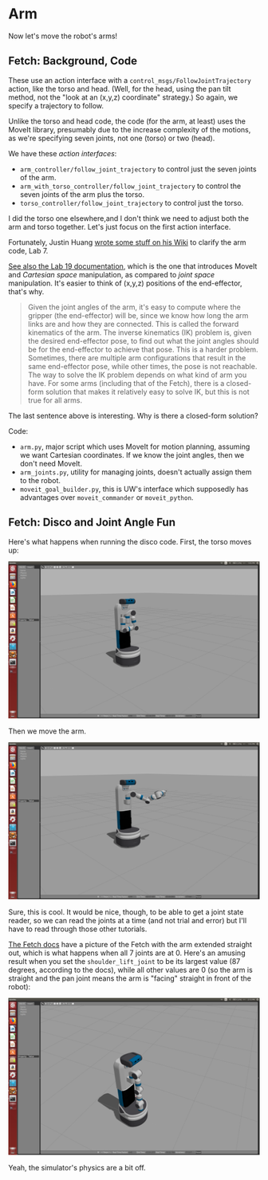 # Arm

Now let's move the robot's arms!

## Fetch: Background, Code

These use an action interface with a `control_msgs/FollowJointTrajectory`
action, like the torso and head. (Well, for the head, using the pan tilt method,
not the "look at an (x,y,z) coordinate" strategy.) So again, we specify a
trajectory to follow. 

Unlike the torso and head code, the code (for the arm, at least) uses the MoveIt
library, presumably due to the increase complexity of the motions, as we're
specifying seven joints, not one (torso) or two (head).

We have these *action interfaces*:

- `arm_controller/follow_joint_trajectory` to control just the seven joints of
  the arm.
- `arm_with_torso_controller/follow_joint_trajectory` to control the seven
  joints of the arm plus the torso.
- `torso_controller/follow_joint_trajectory` to control just the torso.

I did the torso one elsewhere,and I don't think we need to adjust both the arm
and torso together. Let's just focus on the first action interface.

Fortunately, Justin Huang [wrote some stuff on his Wiki][1] to clarify the arm
code, Lab 7.

[See also the Lab 19 documentation][2], which is the one that introduces MoveIt
and *Cartesian space* manipulation, as compared to *joint space* manipulation.
It's easier to think of (x,y,z) positions of the end-effector, that's why.

> Given the joint angles of the arm, it's easy to compute where the gripper (the
> end-effector) will be, since we know how long the arm links are and how they
> are connected. This is called the forward kinematics of the arm. The inverse
> kinematics (IK) problem is, given the desired end-effector pose, to find out
> what the joint angles should be for the end-effector to achieve that pose.
> This is a harder problem. Sometimes, there are multiple arm configurations
> that result in the same end-effector pose, while other times, the pose is not
> reachable. The way to solve the IK problem depends on what kind of arm you
> have. For some arms (including that of the Fetch), there is a closed-form
> solution that makes it relatively easy to solve IK, but this is not true for
> all arms.

The last sentence above is interesting. Why is there a closed-form solution?

Code:

- `arm.py`, major script which uses MoveIt for motion planning, assuming we want
  Cartesian coordinates. If we know the joint angles, then we don't need MoveIt.
- `arm_joints.py`, utility for managing joints, doesn't actually assign them to
  the robot.
- `moveit_goal_builder.py`, this is UW's interface which supposedly has
  advantages over `moveit_commander` or `moveit_python`.



## Fetch: Disco and Joint Angle Fun


Here's what happens when running the disco code. First, the torso moves up:

![](images/move_1.png)

Then we move the arm.

![](images/move_2.png)

Sure, this is cool. It would be nice, though, to be able to get a joint state
reader, so we can read the joints at a time (and not trial and error) but I'll
have to read through those other tutorials.

[The Fetch docs][3] have a picture of the Fetch with the arm extended straight
out, which is what happens when all 7 joints are at 0. Here's an amusing result
when you set the `shoulder_lift_joint` to be its largest value (87 degrees,
according to the docs), while all other values are 0 (so the arm is straight and
the pan joint means the arm is "facing" straight in front of the robot):

![](images/move_3.png)

Yeah, the simulator's physics are a bit off.

[1]:https://github.com/cse481wi18/cse481wi18/wiki/Lab-7%3A-Controlling-the-arm
[2]:https://github.com/cse481wi18/cse481wi18/wiki/Lab-19%3A-Cartesian-space-manipulation
[3]:http://docs.fetchrobotics.com/robot_hardware.html
